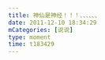 ```yaml
---
title: 神仙是神经！！！、、、、、、
date: 2011-12-10 18:34:29
mCategories: [说说]
type: moment
time: t183429
---
```


